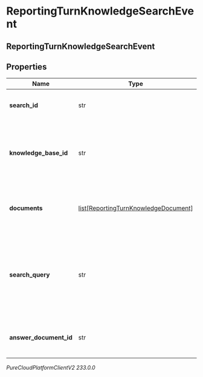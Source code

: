 # ReportingTurnKnowledgeSearchEvent

## ReportingTurnKnowledgeSearchEvent

## Properties

|Name | Type | Description | Notes|
|------------ | ------------- | ------------- | -------------|
| **search_id** | str | The ID of this knowledge search. | [optional] |
| **knowledge_base_id** | str | The Knowledge Base ID that the captured knowledge data relates to. | [optional] |
| **documents** | [list[ReportingTurnKnowledgeDocument]](ReportingTurnKnowledgeDocument) | The list of search documents that the feedback applies to. | [optional] |
| **search_query** | str | The search query that was used to search the Knowledge Base documents for a matching question. | [optional] |
| **answer_document_id** | str | The document ID of the search answer. | [optional] |



_PureCloudPlatformClientV2 233.0.0_
